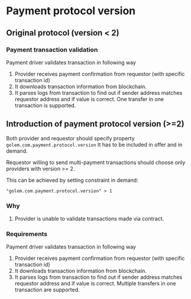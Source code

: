 # Payment protocol version

## Original protocol (version < 2)

### Payment transaction validation

Payment driver validates transaction in following way
1. Provider receives payment confirmation from requestor (with specific transaction id)
2. It downloads transaction information from blockchain.
3. It parses logs from transaction to find out if sender address matches requestor address and if value is correct.
One transfer in one transaction is supported.

## Introduction of payment protocol version (>=2)

Both provider and requestor should specify property `golem.com.payment.protocol.version`
It has to be included in offer and in demand.

Requestor willing to send multi-payment transactions should choose only providers with version >= 2.

This can be achieved by setting constraint in demand:

```"golem.com.payment.protocol.version" > 1```


### Why

1. Provider is unable to validate transactions made via contract.

### Requirements

Payment driver validates transaction in following way
1. Provider receives payment confirmation from requestor (with specific transaction id)
2. It downloads transaction information from blockchain.
3. It parses logs from transaction to find out if sender address matches requestor address and if value is correct.
Multiple transfers in one transaction are supported.

   